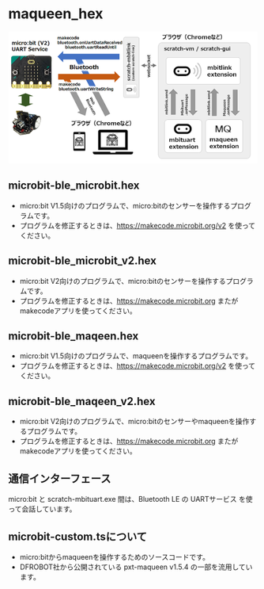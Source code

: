 # maqueen_hex

![](images/mbituart.png)

## microbit-ble_microbit.hex

- micro:bit V1.5向けのプログラムで、micro:bitのセンサーを操作するプログラムです。
- プログラムを修正するときは、https://makecode.microbit.org/v2 を使ってください。


## microbit-ble_microbit_v2.hex

- micro:bit V2向けのプログラムで、micro:bitのセンサーを操作するプログラムです。
- プログラムを修正するときは、https://makecode.microbit.org またが makecodeアプリを使ってください。

## microbit-ble_maqeen.hex

- micro:bit V1.5向けのプログラムで、maqueenを操作するプログラムです。
- プログラムを修正するときは、https://makecode.microbit.org/v2 を使ってください。

## microbit-ble_maqeen_v2.hex

- micro:bit V2向けのプログラムで、micro:bitのセンサーやmaqueenを操作するプログラムです。
- プログラムを修正するときは、https://makecode.microbit.org またが makecodeアプリを使ってください。

## 通信インターフェース

micro:bit と scratch-mbituart.exe 間は、Bluetooth LE の UARTサービス を使って会話しています。

## microbit-custom.tsについて

- micro:bitからmaqueenを操作するためのソースコードです。
- DFROBOT社から公開されている pxt-maqueen v1.5.4 の一部を流用しています。

